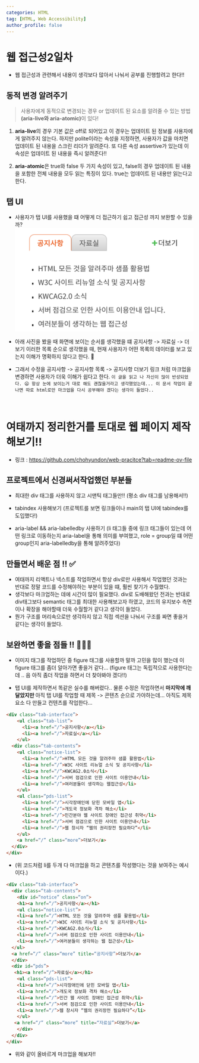 ```yaml
---
categories: HTML
tag: [HTML, Web Accessibility]
author_profile: false
---
```


# 웹 접근성2일차

- 웹 접근성과 관련해서 내용이 생각보다 많아서 나눠서 공부를 진행할려고 한다!!
  <br/>

## 동적 변경 알려주기

> 사용자에게 동적으로 변경되는 경우 or 업데이트 된 요소를 알려줄 수 있는 방법<strong>(aria-live와 aria-atomic)</strong>이 있다!

1. <strong>aria-live</strong>의 경우 기본 값은 off로 되어있고 이 경우는 업데이트 된 정보를 사용자에게 알려주지 않는다. 하지만 polite이라는 속성을 지정하면, 사용자가 값을 마치면 업데이트 된 내용을 스크린 리더가 알려준다. 또 다른 속성 assertive가 있는데 이 속성은 업데이트 된 내용을 즉시 알려준다!!<br/>

2. <strong>aria-atomic</strong>은 true와 false 두 가지 속성이 있고, false의 경우 업데이트 된 내용을 포함한 전체 내용을 모두 읽는 특징이 있다. true는 업데이트 된 내용만 읽는다고 한다.
   <br/>

## 탭 UI

- 사용자가 탭 UI를 사용했을 떄 어떻게 더 접근하기 쉽고 접근성 까지 보완할 수 있을까?
  <img src='../img/notice.png' alt="탭 UI를 사용하는 공지사항 사진"/>

- 아래 사진을 봤을 때 화면에 보이는 순서를 생각했을 떄 공지사항 -> 자료실 -> 더보기 이러한 목록 순으로 생각했을 때, 현재 사용자가 어떤 목록의 데이터를 보고 있는지 이해가 명확하지 않다고 한다. 🤔
  <br/>
- 그래서 수정을 공지사항 -> 공지사항 목록 -> 공지사항 더보기 링크 처럼 마크업을 변경하면 사용자가 더욱 이해가 쉽다고 한다.
  `이 글을 읽고 나 자신이 많이 반성되었다. 😦 항상 눈에 보이는거 대로 해도 괜찮을거라고 생각했었는데... 이 문서 작업이 끝나면 따로 html로만 마크업을 다시 공부해야 겠다는 생각이 들었다.. `

  <br/>

# 여태까지 정리한거를 토대로 웹 페이지 제작해보기!!

- 링크 : https://github.com/chohyundon/web-pracitce?tab=readme-ov-file

## 프로젝트에서 신경써서작업했던 부분들

- 최대한 div 태그를 사용하지 않고 시맨틱 태그들만!! (평소 div 태그를 남용해서!!)
  <br/>

- tabindex 사용해보기 (프로젝트를 보면 링크들이나 main의 탭 UI에 tabindex를 도입했다!)
  <br/>

- aria-label && aria-labelledby 사용하기 (li 태그들 중에 링크 태그들이 있는데 어떤 링크로 이동하는지 aria-label을 통해 의미를 부여했고, role = group일 떄 어떤 group인지 aria-labelledby을 통해 알려주었다)

## 만들면서 배운 점 !! ✅

- 여태까지 리액트나 넥스트를 작업하면서 항상 div로만 사용해서 작업했던 것과는 반대로 정말 코드를 수정해야하는 부분이 있을 떄, 훨씬 찾기가 수월했다.
  <br/>
- 생각보다 마크업하는 데에 시간이 많이 필요했다. div로 도배해왔던 전과는 반대로 div태그보다 semantic 태그를 최대한 사용해보고자 하였고, 코드의 유지보수 측면이나 확장을 해야할때 더욱 수월할거 같다고 생각이 들었다.
  <br/>
- 뭔가 구조를 머리속으로만 생각하지 않고 직접 섹션을 나눠서 구조를 짜면 좋을거 같다는 생각이 들었다.
  <br/>

## 보완하면 좋을 점들 !! 👨🏻‍💻

- 이미지 태그를 작업하던 중 figure 태그를 사용할까 말까 고민을 많이 했는데 이 figure 태그를 좀더 알아가면 좋을거 같다... (figure 태그는 독립적으로 사용한다는데 .. 음 아직 좀더 작업을 하면서 더 찾아봐야 겠다!!)
  <br/>

- 탭 UI를 제작하면서 똑같은 실수를 해버렸다.. 물론 수정은 작업하면서 <strong>마지막에 깨달았지만 </strong>아직 탭 UI를 작업할 때 제목 -> 콘텐츠 순으로 가야하는데... 아직도 제목요소 다 만들고 컨텐츠를 작업한다...

```html
<div class=“tab-interface”>
    <ul class=“tab-list”>
      <li><a href=“/”>공지사항</a></li>
      <li><a href=“/”>자료실</a></li>
    </ul>
  <div class=“tab-contents”>
    <ul class=“notice-list”>
      <li><a href=“/”>HTML 모든 것을 알려주마 샘플 활용법</li>
      <li><a href=“/”>W3C 사이트 리뉴얼 소식 및 공지사항</li>
      <li><a href=“/”>KWCAG2.0소식</li>
      <li><a href=“/”>서버 점검으로 인한 사이트 이용안내</li>
      <li><a href=“/”>여러분들이 생각하는 웹접근성</li>
    </ul>
    <ul class=“pds-list”>
      <li><a href=“/”>시각장애인에 닫힌 모바일 앱</li>
      <li><a href=“/”>개도국 정보화 격차 해소</li>
      <li><a href=“/”>민간분야 웹 사이트 장애인 접근성 취약</li>
      <li><a href=“/”>서버 점검으로 인한 사이트 이용안내</li>
      <li><a href=“/”>웹 창시자 “웹의 권리장전 필요하다”</li>
    </ul>
    <a href=“/” class=“more”>더보기</a>
  </div>
</div>
```

- (위 코드처럼 li를 두개 다 마크업을 하고 콘텐츠를 작성했다는 것을 보여주는 예시이다.)

```html
<div class=“tab-interface”>
  <div class=“tab-contents”>
    <div id=“notice” class=“on”>
    <h1><a href=“/”>공지사항</a></h1>
    <ul class=“notice-list”>
    <li><a href=“/”>HTML 모든 것을 알려주마 샘플 활용법</li>
    <li><a href=“/”>W3C 사이트 리뉴얼 소식 및 공지사항</li>
    <li><a href=“/”>KWCAG2.0소식</li>
    <li><a href=“/”>서버 점검으로 인한 사이트 이용안내</li>
    <li><a href=“/”>여러분들이 생각하는 웹 접근성</li>
  </ul>
  <a href=“/” class=“more” title=“공지사항”>더보기</a>
  </div>
  <div id=“pds”>
   <h1><a href=“/”>자료실</a></h1>
    <ul class=“pds-list”>
    <li><a href=“/”>시각장애인에 닫힌 모바일 앱</li>
    <li><a href=“/”>개도국 정보화 격차 해소</li>
    <li><a href=“/”>민간 웹 사이트 장애인 접근성 취약</li>
    <li><a href=“/”>서버 점검으로 인한 사이트 이용안내</li>
    <li><a href=“/”>웹 창시자 “웹의 권리장전 필요하다”</li>
    </ul>
   <a href=“/” class=“more” title=“자료실”>더보기</a>
    </div>
  </div>
</div>
```

- 위와 같이 올바르게 마크업을 해보자!!
  <br/>
